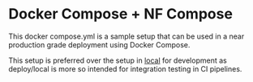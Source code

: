 # Docker Compose + NF Compose

This docker compose.yml is a sample setup that can be used in a near production grade deployment
using Docker Compose.

This setup is preferred over the setup in [local](../../local/) for
development as deploy/local is more so intended for integration testing in CI pipelines.